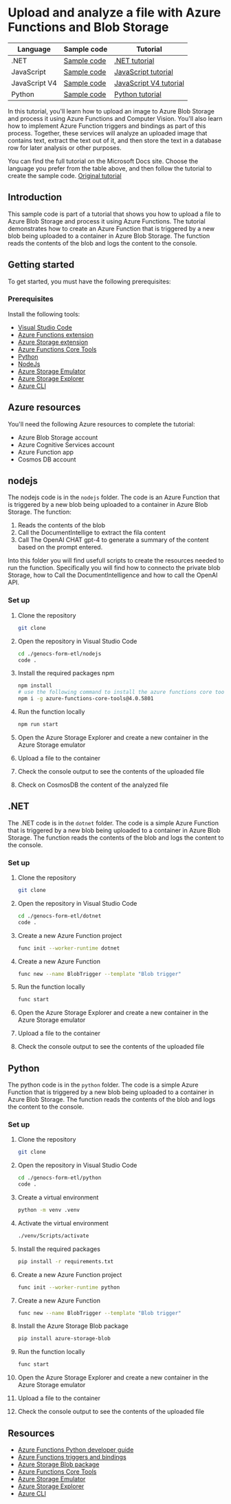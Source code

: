 # Upload and analyze a file with Azure Functions and Blob Storage

Language|Sample code|Tutorial|
|--|--|--|
|.NET|[Sample code](dotnet)|[.NET tutorial](https://docs.microsoft.com/azure/storage/blobs/blob-upload-function-trigger?tabs=azure-portal)|
|JavaScript|[Sample code](javascript)| [JavaScript tutorial](https://docs.microsoft.com/azure/storage/blobs/blob-upload-function-trigger-javascript?tabs=storage-resource-visual-studio-code%2Ccomputer-vision-azure-portal)|
|JavaScript V4|[Sample code](javascript-v4)| [JavaScript V4 tutorial](https://docs.microsoft.com/azure/storage/blobs/blob-upload-function-trigger-javascript?tabs=storage-resource-visual-studio-code%2Ccomputer-vision-azure-portal)|
|Python|[Sample code](python)|[Python tutorial](https://docs.microsoft.com/azure/storage/blobs/blob-upload-function-trigger-python?tabs=azure-portal)|


In this tutorial, you'll learn how to upload an image to Azure Blob Storage and process it using Azure Functions and Computer Vision. You'll also learn how to implement Azure Function triggers and bindings as part of this process. Together, these services will analyze an uploaded image that contains text, extract the text out of it, and then store the text in a database row for later analysis or other purposes.

You can find the full tutorial on the Microsoft Docs site. Choose the language you prefer from the table above, and then follow the tutorial to create the sample code.
[Original tutorial](https://learn.microsoft.com/en-us/azure/storage/blobs/blob-upload-function-trigger-javascript?tabs=storage-resource-visual-studio-code%2Ccomputer-vision-azure-portal%2Ccosmos-db-azure-portal)
  


## Introduction

This sample code is part of a tutorial that shows you how to upload a file to Azure Blob Storage and process it using Azure Functions. The tutorial demonstrates how to create an Azure Function that is triggered by a new blob being uploaded to a container in Azure Blob Storage. The function reads the contents of the blob and logs the content to the console.

## Getting started

To get started, you must have the following prerequisites:

### Prerequisites    

Install the following tools:
- [Visual Studio Code](https://code.visualstudio.com/)
- [Azure Functions extension](https://marketplace.visualstudio.com/items?itemName=ms-azuretools.vscode-azurefunctions)
- [Azure Storage extension](https://marketplace.visualstudio.com/items?itemName=ms-azuretools.vscode-azurestorage)
- [Azure Functions Core Tools](https://docs.microsoft.com/azure/azure-functions/functions-run-local?tabs=windows%2Ccsharp%2Cbash)
- [Python](https://www.python.org/downloads/)
- [NodeJs](https://nodejs.org/)
- [Azure Storage Emulator](https://docs.microsoft.com/azure/storage/common/storage-use-emulator)
- [Azure Storage Explorer](https://azure.microsoft.com/features/storage-explorer/)
- [Azure CLI](https://docs.microsoft.com/cli/azure/install-azure-cli)


## Azure resources

You'll need the following Azure resources to complete the tutorial:
- Azure Blob Storage account
- Azure Cognitive Services account
- Azure Function app
- Cosmos DB account


## nodejs

The nodejs code is in the `nodejs` folder. The code is an Azure Function that is triggered by a new blob being uploaded to a container in Azure Blob Storage. The function:
  1. Reads the contents of the blob
  2. Call the DocumentIntellige to extract the fila content
  3. Call The OpenAI CHAT gpt-4 to generate a summary of the content based on the prompt entered.

Into this folder you will find usefull scripts to create the resources needed to run the function. Specifically you will find how to connecto the private blob Storage, how to Call the DocumentIntelligence and how to call the OpenAI API.


### Set up

1. Clone the repository

    ```bash
    git clone
    ```
2. Open the repository in Visual Studio Code

    ```bash
    cd ./genocs-form-etl/nodejs
    code .
    ```
3. Install the required packages npm

    ```bash
    npm install
    # use the following command to install the azure functions core tools in case an error is thrown
    npm i -g azure-functions-core-tools@4.0.5801
    ```
4. Run the function locally

    ```bash
    npm run start
    ```

5. Open the Azure Storage Explorer and create a new container in the Azure Storage emulator

6. Upload a file to the container

7. Check the console output to see the contents of the uploaded file

8. Check on CosmosDB the content of the analyzed file

## .NET

The .NET code is in the `dotnet` folder. The code is a simple Azure Function that is triggered by a new blob being uploaded to a container in Azure Blob Storage. The function reads the contents of the blob and logs the content to the console.

### Set up

1. Clone the repository

    ```bash
    git clone
    ``` 
2. Open the repository in Visual Studio Code

    ```bash
    cd ./genocs-form-etl/dotnet
    code .
    ```
3. Create a new Azure Function project

    ```bash
    func init --worker-runtime dotnet
    ```
4. Create a new Azure Function

    ```bash
    func new --name BlobTrigger --template "Blob trigger"
    ```
5. Run the function locally

    ```bash
    func start
    ``` 
6. Open the Azure Storage Explorer and create a new container in the Azure Storage emulator

7. Upload a file to the container

8. Check the console output to see the contents of the uploaded file



## Python

The python code is in the `python` folder. The code is a simple Azure Function that is triggered by a new blob being uploaded to a container in Azure Blob Storage. The function reads the contents of the blob and logs the content to the console.

### Set up

1. Clone the repository

    ```bash
    git clone
    ```
2. Open the repository in Visual Studio Code

    ```bash
    cd ./genocs-form-etl/python
    code .
    ```
3. Create a virtual environment

    ```bash
    python -m venv .venv
    ```
4. Activate the virtual environment

    ```bash
    ./venv/Scripts/activate
    ```
5. Install the required packages

    ```bash
    pip install -r requirements.txt
    ```
6. Create a new Azure Function project

    ```bash
    func init --worker-runtime python
    ```
7. Create a new Azure Function

    ```bash
    func new --name BlobTrigger --template "Blob trigger"
    ```
8. Install the Azure Storage Blob package

    ```bash 
    pip install azure-storage-blob
    ```
9. Run the function locally

    ```bash
    func start
    ```
10. Open the Azure Storage Explorer and create a new container in the Azure Storage emulator

11. Upload a file to the container

12. Check the console output to see the contents of the uploaded file

## Resources

- [Azure Functions Python developer guide](https://docs.microsoft.com/azure/azure-functions/functions-reference-python)
- [Azure Functions triggers and bindings](https://docs.microsoft.com/azure/azure-functions/functions-triggers-bindings)
- [Azure Storage Blob package](https://pypi.org/project/azure-storage-blob/)
- [Azure Functions Core Tools](https://docs.microsoft.com/azure/azure-functions/functions-run-local?tabs=windows%2Ccsharp%2Cbash)
- [Azure Storage Emulator](https://docs.microsoft.com/azure/storage/common/storage-use-emulator)
- [Azure Storage Explorer](https://azure.microsoft.com/features/storage-explorer/)
- [Azure CLI](https://docs.microsoft.com/cli/azure/install-azure-cli)
